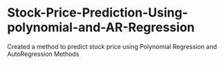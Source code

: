 # Stock-Price-Prediction-Using-polynomial-and-AR-Regression
Created a method to predict stock price using Polynomial Regression and AutoRegression Methods
